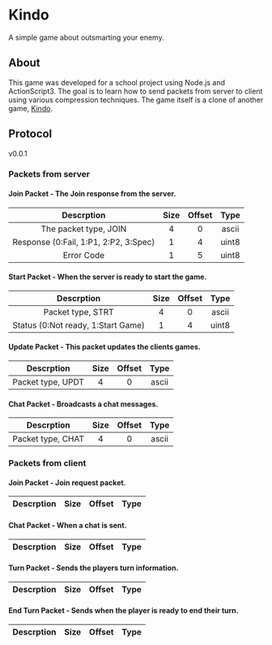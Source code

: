 # Kindo
A simple game about outsmarting your enemy.

## About
This game was developed for a school project using Node.js and ActionScript3. The goal is to learn how to send packets from server to client using various compression techniques. The game itself is a clone of another game, [Kindo](http://www.kindogame.fr/presskit/).

## Protocol 
v0.0.1

### Packets from server


#### Join Packet - The Join response from the server.  

| Descrption | Size | Offset | Type |
|:---:|:---:|:---:|:---:|
|The packet type, JOIN|4|0|ascii|
|Response (0:Fail, 1:P1, 2:P2, 3:Spec)|1|4|uint8|
|Error Code|1|5|uint8|


#### Start Packet - When the server is ready to start the game.

| Descrption | Size | Offset | Type |
|:---:|:---:|:---:|:---:|
|Packet type, STRT|4|0|ascii|
|Status (0:Not ready, 1:Start Game)|1|4|uint8|

#### Update Packet - This packet updates the clients games.

| Descrption | Size | Offset | Type |
|:---:|:---:|:---:|:---:|
Packet type, UPDT|4|0|ascii|

#### Chat Packet - Broadcasts a chat messages.

| Descrption | Size | Offset | Type |
|:---:|:---:|:---:|:---:|
Packet type, CHAT|4|0|ascii|


### Packets from client

#### Join Packet - Join request packet.

| Descrption | Size | Offset | Type |
|:---:|:---:|:---:|:---:|

#### Chat Packet - When a chat is sent.

| Descrption | Size | Offset | Type |
|:---:|:---:|:---:|:---:|

#### Turn Packet - Sends the players turn information.

| Descrption | Size | Offset | Type |
|:---:|:---:|:---:|:---:|

#### End Turn Packet - Sends when the player is ready to end their turn.

| Descrption | Size | Offset | Type |
|:---:|:---:|:---:|:---:|

